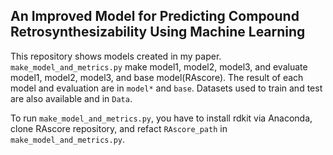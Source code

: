 ## An Improved Model for Predicting Compound Retrosynthesizability Using Machine Learning
This repository shows models created in my paper.
`make_model_and_metrics.py` make model1, model2, model3, and evaluate model1, model2, model3, and base model(RAscore). The result of each model and evaluation are in `model*` and `base`. Datasets used to train and test are also available and in `Data`. 

To run `make_model_and_metrics.py`, you have to install rdkit via Anaconda, clone RAscore repository, and refact `RAscore_path` in `make_model_and_metrics.py`.

